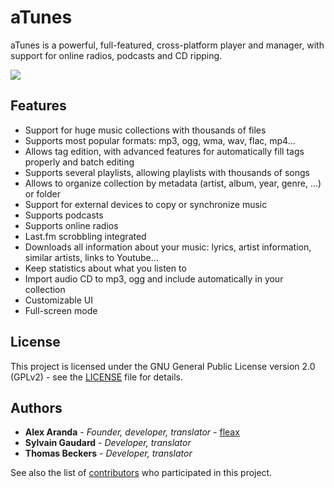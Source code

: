 # aTunes
aTunes is a powerful, full-featured, cross-platform player and manager, with support for online radios, podcasts and CD ripping. 

![](images/aTunes-dark-skin.png)

## Features
- Support for huge music collections with thousands of files
- Supports most popular formats: mp3, ogg, wma, wav, flac, mp4...
- Allows tag edition, with advanced features for automatically fill tags properly and batch editing
- Supports several playlists, allowing playlists with thousands of songs
- Allows to organize collection by metadata (artist, album, year, genre, ...) or folder
- Support for external devices to copy or synchronize music
- Supports podcasts
- Supports online radios
- Last.fm scrobbling integrated
- Downloads all information about your music: lyrics, artist information, similar artists, links to Youtube...
- Keep statistics about what you listen to
- Import audio CD to mp3, ogg and include automatically in your collection
- Customizable UI
- Full-screen mode

## License

This project is licensed under the GNU General Public License version 2.0 (GPLv2) - see the [LICENSE](LICENSE) file for details.


## Authors

* **Alex Aranda** - *Founder, developer, translator* - [fleax](https://github.com/fleax)
* **Sylvain Gaudard** - *Developer, translator*
* **Thomas Beckers** - *Developer, translator*

See also the list of [contributors](https://github.com/PDavid/aTunes/blob/master/Contributors.md) who participated in this project.

